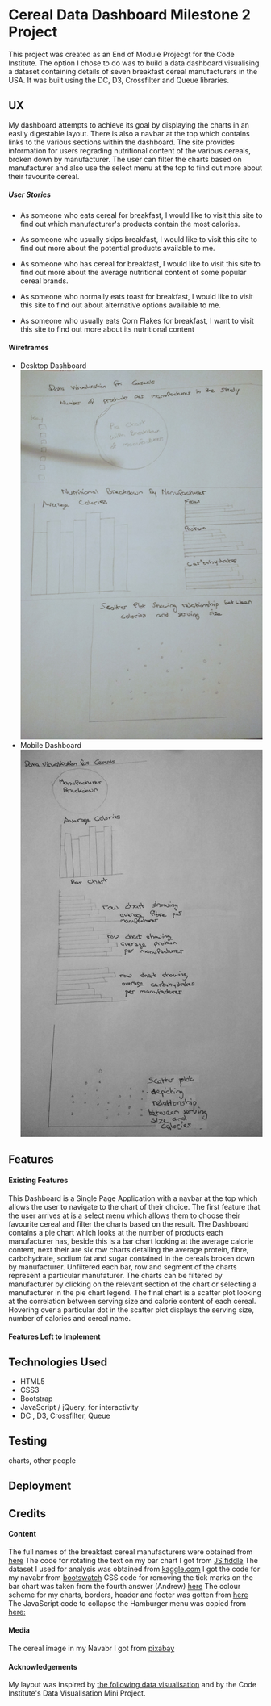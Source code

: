 # Cereal Data Dashboard Milestone 2 Project
This project was created as an End of Module Projecgt for the Code Institute. The option I chose to do 
was to build a data dashboard visualising a dataset containing details of seven breakfast
cereal manufacturers in the USA. It was built using the DC, D3, Crossfilter and Queue libraries. 

## UX
My dashboard attempts to achieve its goal by displaying the charts in an easily digestable layout. There
is also a navbar at the top which contains links to the various sections within the dashboard. The site
provides information for users regrading nutritional content of the various cereals, broken down by manufacturer.
The user can filter the charts based on manufacturer and also use the select menu at the top to find out more
about their favourite cereal.


##### User Stories
* As someone who eats cereal for breakfast, I would like to visit this site to find out which manufacturer's products
contain the most calories.

* As someone who usually skips breakfast, I would like to visit this site to find out more about the potential products
available to me.

* As someone who has cereal for breakfast, I would like to visit this site to find out more about the average nutritional
content of some popular cereal brands.

* As someone who normally eats toast for breakfast, I would like to visit this site to find out about alternative
options available to me.

* As someone who usually eats Corn Flakes for breakfast, I want to visit this site to find out more about its nutritional
content
 
#### Wireframes
* Desktop Dashboard ![Desktop](/wireframes/desktopView.jpg/)
* Mobile Dashboard ![Mobile](/wireframes/mobileView.jpg/)

## Features

#### Existing Features
This Dashboard is a Single Page Application with a navbar at the top which allows the user to navigate to 
the chart of their choice. The first feature that the user arrives at is a select menu which allows them
to choose their favourite cereal and filter the charts based on the result.
The Dashboard contains a pie chart which looks at the number of products each manufacturer has, beside this is
a bar chart looking at the average calorie content, next their are six row charts detailing the
average protein, fibre, carbohydrate, sodium fat and sugar contained in the cereals broken down by manufacturer.
Unfiltered each bar, row and segment of the charts represent a particular manufaturer. The charts can be 
filtered by manufacturer by clicking on the relevant section of the chart or selecting a manufacturer in the
pie chart legend. 
The final chart is a scatter plot looking at the correlation between serving size and calorie content of
each cereal. Hovering over a particular dot in the scatter plot displays the serving size, number of calories
and cereal name.

#### Features Left to Implement

## Technologies Used
* HTML5
* CSS3
* Bootstrap
* JavaScript / jQuery, for interactivity
* DC , D3, Crossfilter, Queue

## Testing
charts, other people

## Deployment


## Credits

#### Content
The full names of the breakfast cereal manufacturers were obtained from
[here](https://www.kaggle.com/jeandsantos/breakfast-cereals-data-analysis-and-clustering)
The code for rotating the text on my bar chart I got from [JS fiddle](https://jsfiddle.net/geotheory/mvhtqu17/)
The dataset I used for analysis was obtained from [kaggle.com](https://www.kaggle.com/crawford/80-cereals/)
I got the code for my navabr from [bootswatch](https://bootswatch.com/pulse/)
CSS code for removing the tick marks on the bar chart was taken from the fourth answer (Andrew) [here](https://github.com/c3js/c3/issues/876)
The colour scheme for my charts, borders, header and footer was gotten from 
[here](https://learnui.design/tools/data-color-picker.html#palette)
The JavaScript code to collapse the Hamburger menu was copied from [here:](https://stackoverflow.com/a/32336582)
#### Media
The cereal image in my Navabr I got from [pixabay](https://pixabay.com/en/cereal-breakfast-milk-bowl-healthy-32149/)
#### Acknowledgements
My layout was inspired by [the following data visualisation](http://amberonrails.com/cereal-visualization/)
and by the Code Institute's Data Visualisation Mini Project.


